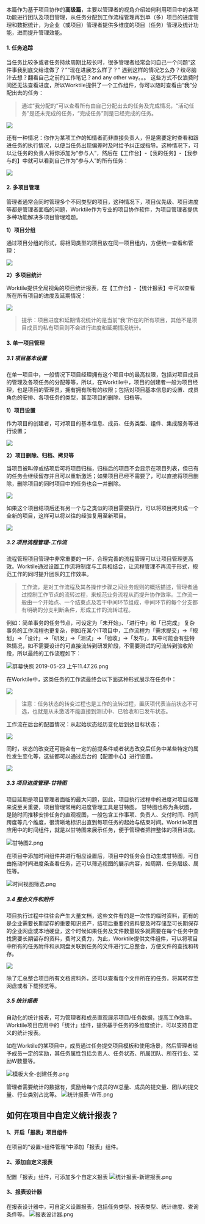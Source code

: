 本篇作为基于项目协作的**高级篇**，主要以管理者的视角介绍如何利用项目中的各项功能进行团队及项目管理，从任务分配到工作流程管理再到单（多）项目的进度管理和数据统计，为企业（或项目）管理者提供多维度的项目（任务）管理及统计功能，进而提升管理效能。

#### 1. 任务追踪

当任务比较多或者任务持续周期比较长时，很多管理者经常会问自己一个问题“这件事我到底交给谁做了？”“现在进展怎么样了？”
遇到这样的情况怎么办？绞尽脑汁去想？翻看自己之前的工作笔记？and any other way。。。
这些方式不仅浪费时间还无法查看进度，所以Worktile提供了一个工作组件，你可以随时查看由“我”分配出去的任务：

> 通过“我分配的”可以查看所有由自己分配出去的任务及完成情况，“活动任务”是还未完成的任务，“完成任务”则是已经完成的任务。

![](/assets/项目-任务分配.png)

还有一种情况：你作为某项工作的知情者而非直接负责人，但是需要定时查看和跟进任务的执行情况，以便当任务出现偏差时及时给予纠正或指导。这种情况下，可以让任务的负责人将你添加为“参与人”，然后在【工作台】-【我的任务】-【我参与的】中就可以看到自己作为“参与人”的所有任务：

![](/assets/项目-任务参与者.png)


#### 2. 多项目管理

管理者通常会同时管理多个不同类型的项目，这种情况下，项目优先级、项目进度等都是管理者面临的问题，Worktile作为专业的项目协作软件，为项目管理者提供多种功能解决多项目管理难题。

**1）项目分组**

通过项目分组的形式，将相同类型的项目放在同一项目组内，方便统一查看和管理：

![](/assets/项目-项目分组.png)

**2）多项目统计**

Worktile提供全局视角的项目统计报表，在【工作台】-【统计报表】中可以查看所在所有项目的进度及延期情况：

![](/assets/项目-多项目统计.png)

>提示：项目进度和延期情况统计的是当前“我”所在的所有项目，其他不是项目成员的私有项目则不会进行进度和延期情况统计。

#### 3. 单一项目管理

##### 3.1 项目基本设置

在单一项目中，一般情况下项目经理拥有这个项目中的最高权限，包括对项目成员的管理及各项任务的分配等等，所以，在Worktile中，项目的创建者一般为项目经理，也是项目的管理员，拥有拥有所有的权限；包括对项目基本信息的设置、成员角色的安排、各项任务的类型，甚至项目的删除、归档等。

**1）项目设置**

作为项目的创建者，可对项目的基本信息、成员、任务类型、组件、集成服务等进行设置；

![](/assets/项目-项目设置.png)

**2）项目删除、归档、拷贝等**

当项目被叫停或结项后可将项目归档，归档后的项目不会显示在项目列表，但已有的任务会继续留存并且可以重新激活；如果项目已经不需要了，可以直接将项目删除，删除项目的同时项目中的任务也会一并删除。

![](/assets/项目-归档删除.png)

如果这个项目结项后还有另一个与之类似的项目需要执行，可以将项目拷贝成一个全新的项目，这样可以将以往的经验复用至新项目。

![](/assets/项目-拷贝项目.png)

##### 3.2 项目流程管理-工作流

流程管理项目管理中非常重要的一环，合理完善的流程管理可以让项目管理更高效。Worktile通过设置工作流将制度与工具相结合，让流程管理不再流于形式，规范工作的同时提升团队的工作效率。

> 工作流，是对工作流程及其各操作步骤之间业务规则的概括描述，管理者通过控制工作节点的流转过程，来规范业务流程从而提升协作效率。工作流一般由一个开始点、一个结束点及若干中间环节组成，中间环节的每个分支都有明确的分支判断条件，形成工作的流转过程。

例如：简单事务的任务节点，可设定为「未开始」、「进行中」和「已完成」
复杂事务的工作流程也更复杂，例如在某个IT项目中，工作流程为「需求提交」→「规划」→「设计」→「研发」→「测试」→「验收」→「发布」，其中可能会有些特殊情况，如不需要设计的可直接流转到研发阶段，不需要测试的可流转到验收阶段，所以最终的工作流程如下：

![屏幕快照 2019-05-23 上午11.47.26.png](https://wt-box.worktile.com/public/247b766f-2b36-4729-afb7-913428b8bf42)

在Worktile中，这类任务的工作流最终会以下面这种形式展示在任务中：

![](/assets/项目-工作流.png)

> 注意：任务状态的转变过程也是工作的流转过程，置灰项代表当前状态不可选，也就是从未激活不能直接到测试中、已验收和已发布状态。

工作流在后台的配置情况：从起始状态经历变化后到达目标状态；

![](/assets/项目-工作流设置.png)

同时，状态的改变还可能会有一定的前提条件或者状态改变后任务中某些特定的属性发生变化等，这些都可以通过后台的【配置中心】进行设置。

![](/assets/项目-流转条件.png)

##### 3.3 项目进度管理-甘特图

项目延期是项目管理者面临的最大问题，因此，项目执行过程中的进度对项目经理来说至关重要，项目管理常用的进度管理工具是甘特图。
甘特图也称为条状图，是随时间推移安排任务的直观视图，一般包含工作事项、负责人、交付时间、时间跨度等几个维度，很清晰地标识出直到每项任务的起始与结束时间。Worktile项目应用中的时间组件，就是以甘特图来展示任务，便于管理者把控整体的项目进度。

![甘特图2.png](https://wt-box.worktile.com/public/a53537bf-cef4-4653-89eb-41ed9c1b41ea)

在项目中添加时间组件并进行相应设置后，项目中的任务会自动生成甘特图，可自由拖动时间进度条查看任务，还可以筛选视图的展示内容，如周期、任务层级、属性等。

![时间视图筛选.png](https://wt-box.worktile.com/public/a8ec95fc-39a9-4c05-be10-55c24857cef9)

##### 3.4 整合文件和附件

项目执行过程中往往会产生大量文档，这些文件有的是一次性的临时资料，而有的是企业需要长期留存的重要知识资产，结项后重要的资料要及时存储至可长期保存的企业网盘或本地硬盘，这个时候如果任务及文件数量较多就需要在每个任务中查找需要长期留存的资料，费时又费力，为此，Worktile提供文件组件，可以将项目中所有的任务附件和从网盘关联到任务的文件进行汇总整合，方便文件的查找和转存。

![](/assets/项目-文件整合.png)

除了汇总整合项目所有文档资料外，还可以查看每个文件所在的任务，将其转存至网盘或者下载预览等。

##### 3.5 统计报表

自动化的统计报表，可为管理者和成员直观展示项目/任务数据，提高工作效率。Worktile项目应用中的「统计」组件，提供基于任务的多维度统计，可以支持自定义的统计报表。

如在Worktile的某项目中，成员通过任务提交项目模板和使用场景，然后管理者给予成员一定的奖励，其任务属性包括负责人、任务状态、所属团队、所在行业、奖励W数量等。

![模板大全-创建任务.png](https://wt-box.worktile.com/public/ccb09ae2-5739-4bdd-bb3f-d8c74ed8b315)

管理者需要统计的数据有，奖励给每个成员的W总量、成员的提交量、团队的提交量、行业类别占比等。
![统计报表-W币.png](https://wt-box.worktile.com/public/5536a167-456b-423a-8468-764c99aa27e7)

## 如何在项目中自定义统计报表？
#### 1、开启「报表」项目组件
在项目的“设置>组件管理”中添加「报表」组件。
#### 2、添加自定义报表
配置「报表」组件，可添加多个自定义报表
![统计报表-新建报表.png](https://wt-box.worktile.com/public/6fcd64b0-0392-40e1-8bcc-e0192858600a)
#### 3、报表设计器
在报表设计器中，可自定义设置报表，包括任务类型、报表类型、统计维度、查询条件等。
![报表设计器.png](https://wt-box.worktile.com/public/7bb028f4-4477-4391-a56a-5e7354bb9aff)

 